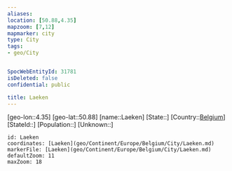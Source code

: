 ```yaml
---
aliases: 
location: [50.88,4.35]
mapzoom: [7,12] 
mapmarker: city 
type: City
tags:
- geo/City


SpocWebEntityId: 31781
isDeleted: false
confidential: public

title: Laeken
---
```

[geo-lon::4.35]
[geo-lat::50.88]
[name::Laeken]
[State::]
[Country::[Belgium](geo/Continent/Europe/Belgium.md)]
[StateId::]
[Population::]
[Unknown::]


```leaflet
id: Laeken
coordinates: [Laeken](geo/Continent/Europe/Belgium/City/Laeken.md)
markerFile: [Laeken](geo/Continent/Europe/Belgium/City/Laeken.md)
defaultZoom: 11 
maxZoom: 18
```


